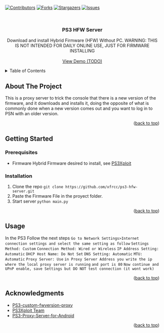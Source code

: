 [![Contributors][contributors-shield]][contributors-url]
[![Forks][forks-shield]][forks-url]
[![Stargazers][stars-shield]][stars-url]
[![Issues][issues-shield]][issues-url]


<br />
<div align="center">
<h3 align="center">PS3 HFW Server</h3>
  <p align="center">
    Download and install Hybrid Firmware (HFW) Without PC.
    WARNING: THIS IS NOT INTENDED FOR DAILY ONLINE USE, JUST FOR FIRMWARE INSTALLING
    <br />
    <br />
    <a href="https://github.com/xfrcc/ps3-hfw-server">View Demo (TODO)</a>
  </p>
</div>



<!-- TABLE OF CONTENTS -->
<details>
  <summary>Table of Contents</summary>
  <ol>
    <li>
      <a href="#about-the-project">About The Project</a>
    </li>
    <li>
      <a href="#getting-started">Getting Started</a>
      <ul>
        <li><a href="#prerequisites">Prerequisites</a></li>
        <li><a href="#installation">Installation</a></li>
      </ul>
    </li>
    <li><a href="#usage">Usage</a></li>
    <li><a href="#acknowledgments">Acknowledgments</a></li>
  </ol>
</details>



<!-- ABOUT THE PROJECT -->
## About The Project

This is a proxy server to trick the console that there is a new version of the firmware, and it downloads and installs it, doing the opposite of what is commonly done when a new version comes out and you want to log in to PSN with an older version.

<p align="right">(<a href="#top">back to top</a>)</p>


<!-- GETTING STARTED -->
## Getting Started

### Prerequisites
* Firmware
  Hybrid Firmware desired to install, see [PS3Xploit](https://ps3xploit.com)

### Installation

1. Clone the repo
   ```git clone https://github.com/xfrcc/ps3-hfw-server.git```
2. Paste the Firmware File in the proyect folder.
3. Start server
   ```python main.py```
<p align="right">(<a href="#top">back to top</a>)</p>

<!-- USAGE EXAMPLES -->
## Usage

In the PS3 Follow the next steps
    ```Go to Network Settings>Internet connection settings and select the same setting as follow```
    ```Settings Method: Custom```
    ```Connection Method: Wired or Wireless```
    ```IP Address Setting: Automatic```
    ```DHCP Host Name: Do Not Set```
    ```DNS Setting: Automatic```
    ```MTU: Automatic```
    ```Proxy Server: Use```
    ```in Proxy Server Address you write the ip where the local proxy server is running```
    ```and port is 80```
    ```Now continue and UPnP enable, save Settings but DO NOT test connection (it wont work)```

<p align="right">(<a href="#top">back to top</a>)</p>

<!-- ACKNOWLEDGMENTS -->
## Acknowledgments

* [PS3-custom-fwversion-proxy](https://github.com/Mte90/PS3-custom-fwversion-proxy)
* [PS3Xploit Team](https://ps3xploit.com)
* [PS3-Proxy-Server-for-Android](https://github.com/DADi590/PS3-Proxy-Server-for-Android)


<p align="right">(<a href="#top">back to top</a>)</p>



<!-- MARKDOWN LINKS & IMAGES -->
<!-- https://www.markdownguide.org/basic-syntax/#reference-style-links -->
[contributors-shield]: https://img.shields.io/github/contributors/xfrcc/ps3-hfw-server.svg?style=for-the-badge
[contributors-url]: https://github.com/xfrcc/ps3-hfw-server/graphs/contributors
[forks-shield]: https://img.shields.io/github/forks/xfrcc/ps3-hfw-server.svg?style=for-the-badge
[forks-url]: https://github.com/xfrcc/ps3-hfw-server/network/members
[stars-shield]: https://img.shields.io/github/stars/xfrcc/ps3-hfw-server.svg?style=for-the-badge
[stars-url]: https://github.com/xfrcc/ps3-hfw-server/stargazers
[issues-shield]: https://img.shields.io/github/issues/xfrcc/ps3-hfw-server.svg?style=for-the-badge
[issues-url]: https://github.com/xfrcc/ps3-hfw-server/issues
